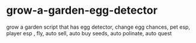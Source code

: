 # grow-a-garden-egg-detector
grow a garden script that has egg detector, change egg chances, pet esp, player esp , fly, auto sell, auto buy seeds, auto polinate, auto quest
